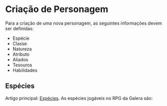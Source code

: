 <!-- TITLE: Criação De Personagem -->
<!-- SUBTITLE: Regras para a criação de personagens. -->

# Criação de Personagem
Para a criação de uma nova personagem, as seguintes informações devem ser definidas:
* Espécie
* Classe
* Natureza
* Atributo
* Aliados
* Tesouros
* Habilidades

## Espécies
Artigo principal: [Espécies](especies).
As espécies jogáveis no RPG da Galera são:
